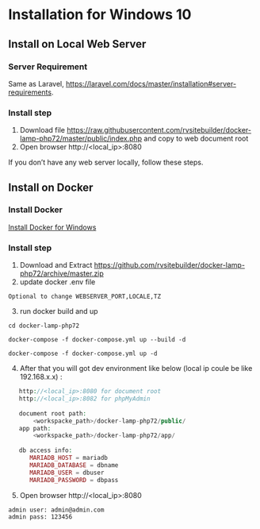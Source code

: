 # Installation for Windows 10
  
## Install on Local Web Server
### Server Requirement
Same as Laravel, https://laravel.com/docs/master/installation#server-requirements.

### Install step
1. Download file https://raw.githubusercontent.com/rvsitebuilder/docker-lamp-php72/master/public/index.php and copy to web document root
2. Open browser http://<local_ip>:8080
  
If you don’t have any web server locally, follow these steps.

## Install on Docker

### Install Docker
[Install Docker for Windows](https://docs.docker.com/v17.09/docker-for-windows/install/)

### Install step
1. Download and Extract https://github.com/rvsitebuilder/docker-lamp-php72/archive/master.zip
2. update docker .env file
~~~
Optional to change WEBSERVER_PORT,LOCALE,TZ
~~~
3. run docker build and up
~~~
cd docker-lamp-php72

docker-compose -f docker-compose.yml up --build -d

docker-compose -f docker-compose.yml up -d
~~~
4. After that you will got dev environment like below (local ip coule be like 192.168.x.x) : 
```php
   http://<local_ip>:8080 for document root
   http://<local_ip>:8082 for phpMyAdmin
   
   document root path:
       <workspacke_path>/docker-lamp-php72/public/
   app path:
       <workspacke_path>/docker-lamp-php72/app/
       
   db access info:
      MARIADB_HOST = mariadb
      MARIADB_DATABASE = dbname
      MARIADB_USER = dbuser
      MARIADB_PASSWORD = dbpass
``` 
5. Open browser http://<local_ip>:8080
```
admin user: admin@admin.com
admin pass: 123456
```
